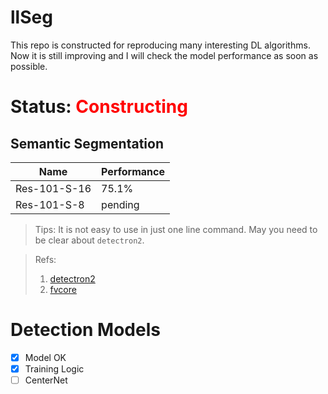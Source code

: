 # llSeg

This repo is constructed for reproducing many interesting DL algorithms. Now it is still improving and I will check the model performance as soon as possible.

# Status: <font color=red> Constructing </font>

## Semantic Segmentation
|Name| Performance|
|-|-|
|Res-101-S-16| 75.1%  |
|Res-101-S-8 | pending|

> Tips: It is not easy to use in just one line command. May you need to be clear about `detectron2`.

>Refs:
> 1. [detectron2](https://github.com/facebookresearch/detectron2)
> 2. [fvcore](https://github.com/facebookresearch/fvcore)


# Detection Models

- [X] Model OK
- [X] Training Logic
- [ ] CenterNet